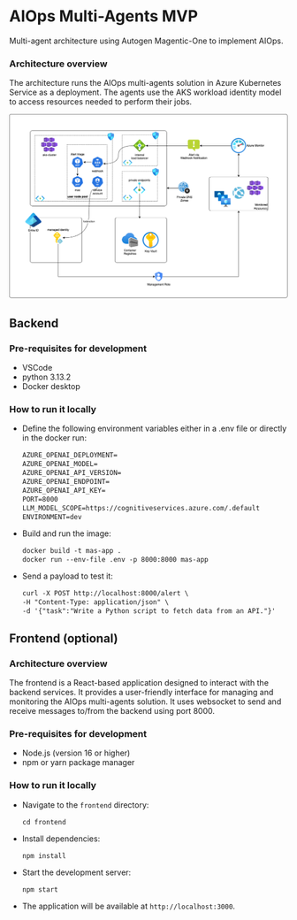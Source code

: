 # AIOps Multi-Agents MVP
Multi-agent architecture using Autogen Magentic-One to implement AIOps.

### Architecture overview

The architecture runs the AIOps multi-agents solution in Azure Kubernetes Service as a deployment. The agents use the AKS workload identity model to access resources needed to perform their jobs.

![alt text](media/azure_architecture.png)

## Backend

### Pre-requisites for development
 - VSCode
 - python 3.13.2
 - Docker desktop

### How to run it locally

- Define the following environment variables either in a .env file or directly in the docker run:

   ```
   AZURE_OPENAI_DEPLOYMENT=
   AZURE_OPENAI_MODEL=
   AZURE_OPENAI_API_VERSION=
   AZURE_OPENAI_ENDPOINT=
   AZURE_OPENAI_API_KEY=
   PORT=8000
   LLM_MODEL_SCOPE=https://cognitiveservices.azure.com/.default
   ENVIRONMENT=dev
   ``` 

- Build and run the image:
   ```
   docker build -t mas-app .
   docker run --env-file .env -p 8000:8000 mas-app
   ```

- Send a payload to test it:
   ```
   curl -X POST http://localhost:8000/alert \
   -H "Content-Type: application/json" \
   -d '{"task":"Write a Python script to fetch data from an API."}'
   ```

## Frontend (optional)

### Architecture overview

The frontend is a React-based application designed to interact with the backend services. It provides a user-friendly interface for managing and monitoring the AIOps multi-agents solution. It uses websocket to send and receive messages to/from the backend using port 8000.

### Pre-requisites for development
 - Node.js (version 16 or higher)
 - npm or yarn package manager

### How to run it locally

- Navigate to the `frontend` directory:
   ```
   cd frontend
   ```

- Install dependencies:
   ```
   npm install
   ```

- Start the development server:
   ```
   npm start
   ```

- The application will be available at `http://localhost:3000`.